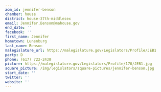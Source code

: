 ```yaml
---
aom_id: jennifer-benson
chamber: house
district: house-37th-middlesex
email: Jennifer.Benson@mahouse.gov
end_date: ''
facebook: ''
first_name: Jennifer
hometown: Lunenburg
last_name: Benson
malegislature_url: https://malegislature.gov/Legislators/Profile/JEB1
party: D
phone: (617) 722-2430
picture: https://malegislature.gov/Legislators/Profile/170/JEB1.jpg
square_picture: /img/legislators/square-pictures/jennifer-benson.jpg
start_date: ''
twitter: ''
website: ''
---
```

